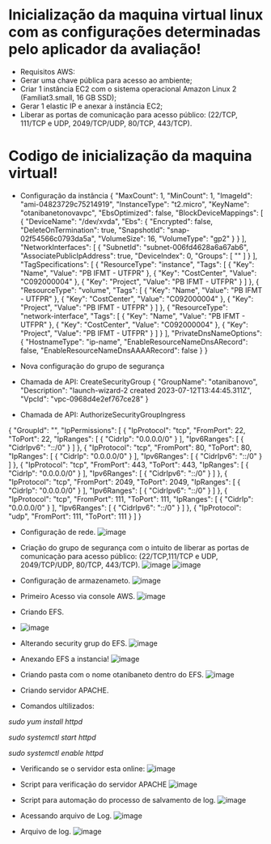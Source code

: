 # Inicialização da maquina virtual linux com as configurações determinadas pelo aplicador da avaliação!
* Requisitos AWS:
* Gerar uma chave pública para acesso ao ambiente;
* Criar 1 instância EC2 com o sistema operacional Amazon Linux 2 (Famíliat3.small, 16 GB SSD);
* Gerar 1 elastic IP e anexar à instância EC2;
* Liberar as portas de comunicação para acesso público: (22/TCP, 111/TCP e UDP, 2049/TCP/UDP, 80/TCP, 443/TCP). 
# Codigo de inicialização da maquina virtual!
* Configuração da instância
{
  "MaxCount": 1,
  "MinCount": 1,
  "ImageId": "ami-04823729c75214919",
  "InstanceType": "t2.micro",
  "KeyName": "otanibanetonovavpc",
  "EbsOptimized": false,
  "BlockDeviceMappings": [
    {
      "DeviceName": "/dev/xvda",
      "Ebs": {
        "Encrypted": false,
        "DeleteOnTermination": true,
        "SnapshotId": "snap-02f54566c0793da5a",
        "VolumeSize": 16,
        "VolumeType": "gp2"
      }
    }
  ],
  "NetworkInterfaces": [
    {
      "SubnetId": "subnet-006fd4628a6a67ab6",
      "AssociatePublicIpAddress": true,
      "DeviceIndex": 0,
      "Groups": [
        "<groupId of the new security group created below>"
      ]
    }
  ],
  "TagSpecifications": [
    {
      "ResourceType": "instance",
      "Tags": [
        {
          "Key": "Name",
          "Value": "PB IFMT - UTFPR"
        },
        {
          "Key": "CostCenter",
          "Value": "C092000004"
        },
        {
          "Key": "Project",
          "Value": "PB IFMT - UTFPR"
        }
      ]
    },
    {
      "ResourceType": "volume",
      "Tags": [
        {
          "Key": "Name",
          "Value": "PB IFMT - UTFPR"
        },
        {
          "Key": "CostCenter",
          "Value": "C092000004"
        },
        {
          "Key": "Project",
          "Value": "PB IFMT - UTFPR"
        }
      ]
    },
    {
      "ResourceType": "network-interface",
      "Tags": [
        {
          "Key": "Name",
          "Value": "PB IFMT - UTFPR"
        },
        {
          "Key": "CostCenter",
          "Value": "C092000004"
        },
        {
          "Key": "Project",
          "Value": "PB IFMT - UTFPR"
        }
      ]
    }
  ],
  "PrivateDnsNameOptions": {
    "HostnameType": "ip-name",
    "EnableResourceNameDnsARecord": false,
    "EnableResourceNameDnsAAAARecord": false
  }
}

* Nova configuração do grupo de segurança
* Chamada de API: CreateSecurityGroup
{
  "GroupName": "otanibanovo",
  "Description": "launch-wizard-2 created 2023-07-12T13:44:45.311Z",
  "VpcId": "vpc-0968d4e2ef767ce28"
}
* Chamada de API: AuthorizeSecurityGroupIngress

{
  "GroupId": "<groupId of the security group created above>",
  "IpPermissions": [
    {
      "IpProtocol": "tcp",
      "FromPort": 22,
      "ToPort": 22,
      "IpRanges": [
        {
          "CidrIp": "0.0.0.0/0"
        }
      ],
      "Ipv6Ranges": [
        {
          "CidrIpv6": "::/0"
        }
      ]
    },
    {
      "IpProtocol": "tcp",
      "FromPort": 80,
      "ToPort": 80,
      "IpRanges": [
        {
          "CidrIp": "0.0.0.0/0"
        }
      ],
      "Ipv6Ranges": [
        {
          "CidrIpv6": "::/0"
        }
      ]
    },
    {
      "IpProtocol": "tcp",
      "FromPort": 443,
      "ToPort": 443,
      "IpRanges": [
        {
          "CidrIp": "0.0.0.0/0"
        }
      ],
      "Ipv6Ranges": [
        {
          "CidrIpv6": "::/0"
        }
      ]
    },
    {
      "IpProtocol": "tcp",
      "FromPort": 2049,
      "ToPort": 2049,
      "IpRanges": [
        {
          "CidrIp": "0.0.0.0/0"
        }
      ],
      "Ipv6Ranges": [
        {
          "CidrIpv6": "::/0"
        }
      ]
    },
    {
      "IpProtocol": "tcp",
      "FromPort": 111,
      "ToPort": 111,
      "IpRanges": [
        {
          "CidrIp": "0.0.0.0/0"
        }
      ],
      "Ipv6Ranges": [
        {
          "CidrIpv6": "::/0"
        }
      ]
    },
    {
      "IpProtocol": "udp",
      "FromPort": 111,
      "ToPort": 111
    }
  ]
}

* Configuração de rede.
![image](https://github.com/OtanibaNeto2502/prova_linux/assets/139134335/855c0377-6ff9-448b-bc20-372e0a821337)

* Criação do grupo de segurança com o intuito de liberar as portas de comunicação para acesso público: (22/TCP,111/TCP e UDP, 2049/TCP/UDP, 80/TCP, 443/TCP).
![image](https://github.com/OtanibaNeto2502/prova_linux/assets/139134335/f606d79d-6d8b-43e7-8a0f-e5fe10ffd7a7)
![image](https://github.com/OtanibaNeto2502/prova_linux/assets/139134335/c1173fc1-f117-4e1f-8a05-57577f04fc44)

* Configuração de armazenameto.
![image](https://github.com/OtanibaNeto2502/prova_linux/assets/139134335/6d59d871-87c9-4d0d-bef7-d9b12d72d0d7)

* Primeiro Acesso via console AWS.
![image](https://github.com/OtanibaNeto2502/prova_linux/assets/139134335/3f5e9336-21d2-49ec-a107-7137e91249e2)

* Criando EFS.
* ![image](https://github.com/OtanibaNeto2502/prova_linux/assets/139134335/66d55988-9bc5-414b-995c-ad1b1c956c62)
* Alterando security grup do EFS.
![image](https://github.com/OtanibaNeto2502/prova_linux/assets/139134335/afa5e930-cab1-4972-8c7b-686b03c7e5da)
* Anexando EFS a instancia!
![image](https://github.com/OtanibaNeto2502/prova_linux/assets/139134335/63033f41-8975-4a64-8b44-d5d81b86c701)
* Criando pasta com o nome otanibaneto dentro do EFS.
![image](https://github.com/OtanibaNeto2502/prova_linux/assets/139134335/fcc772d9-c25f-4d21-98be-47c6a4178014)
* Criando servidor APACHE.
* Comandos ultilizados:
    
*sudo yum install httpd*

*sudo systemctl start httpd*

*sudo systemctl enable httpd*

* Verificando se o servidor esta online:
![image](https://github.com/OtanibaNeto2502/prova_linux/assets/139134335/752e1178-de1b-4edc-9624-3afb7d6a6767)
  
* Script para verificação do servidor APACHE
![image](https://github.com/OtanibaNeto2502/prova_linux/assets/139134335/eaefde30-3519-442e-b6d8-1ca193529ab1)
* Script para automação do processo de salvamento de log.
![image](https://github.com/OtanibaNeto2502/prova_linux/assets/139134335/9c669d2d-fa22-4167-94a0-2e7c22d95592)
      
* Acessando arquivo de Log.
![image](https://github.com/OtanibaNeto2502/prova_linux/assets/139134335/474563f4-7f16-451d-9c0c-c3c78fb5d495)
* Arquivo de log.
![image](https://github.com/OtanibaNeto2502/prova_linux/assets/139134335/cbf65cf8-dd38-4a50-8b98-10ca682385db)



